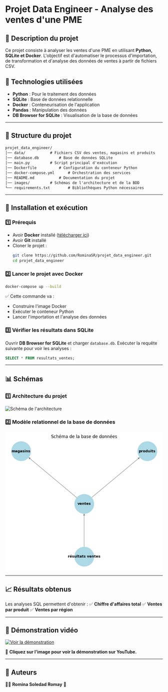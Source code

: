 # Projet Data Engineer - Analyse des ventes d'une PME

## 📌 Description du projet
Ce projet consiste à analyser les ventes d'une PME en utilisant **Python, SQLite et Docker**. L'objectif est d'automatiser le processus d'importation, de transformation et d'analyse des données de ventes à partir de fichiers CSV.

## 🚀 Technologies utilisées
- **Python** : Pour le traitement des données
- **SQLite** : Base de données relationnelle
- **Docker** : Conteneurisation de l'application
- **Pandas** : Manipulation des données
- **DB Browser for SQLite** : Visualisation de la base de données

---

## 📂 Structure du projet
```
projet_data_engineer/
│── data/			# Fichiers CSV des ventes, magasins et produits
│── database.db			# Base de données SQLite
│── main.py			# Script principal d'exécution
│── Dockerfile			# Configuration du conteneur Python
│── docker-compose.yml		# Orchestration des services
│── README.md			# Documentation du projet
│── images/			# Schémas de l'architecture et de la BDD
└── requirements.txt		# Bibliothèques Python nécessaires
```

---

## 🔧 Installation et exécution
### 1️⃣ **Prérequis**
- Avoir **Docker** installé ([télécharger ici](https://www.docker.com/))
- Avoir **Git** installé
- Cloner le projet :
  ```bash
  git clone https://github.com/RominaSR/projet_data_engineer.git
  cd projet_data_engineer
  ```

### 2️⃣ **Lancer le projet avec Docker**
```bash
docker-compose up --build
```
✅ Cette commande va :
- Construire l'image Docker
- Exécuter le conteneur Python
- Lancer l'importation et l'analyse des données

### 3️⃣ **Vérifier les résultats dans SQLite**
Ouvrir **DB Browser for SQLite** et charger `database.db`.
Exécuter la requête suivante pour voir les analyses :
```sql
SELECT * FROM resultats_ventes;
```

---

## 📊 Schémas
### **1️⃣ Architecture du projet**
![Schéma de l'architecture](images/Schéma_architecture.png)

### **2️⃣ Modèle relationnel de la base de données**
![Schéma de la base de données](images/Schéma_données.png)


---

## 📈 Résultats obtenus
Les analyses SQL permettent d'obtenir :
✅ **Chiffre d'affaires total**
✅ **Ventes par produit**
✅ **Ventes par région**

---

## 🎥 Démonstration vidéo

[![Voir la démonstration](https://img.youtube.com/vi/BvN35WiO8q0/maxresdefault.jpg)](https://youtu.be/BvN35WiO8q0)

📌 **Cliquez sur l'image pour voir la démonstration sur YouTube.**



---

## 📌 Auteurs
👩‍💻 **Romina Soledad Romay** 🎉

